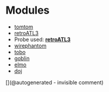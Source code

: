 
# Modules

* [tomtom](/retired/tomtom/)
* [retroATL3](/retroATL3/)
* Probe used: __[retroATL3](/include/probes/auto/retroATL3.md)__
* [wirephantom](/wirephantom/)
* [tobo](/retired/tobo/)
* [goblin](/goblin/)
* [elmo](/elmo/)
* [doj](/doj/)


[](@autogenerated - invisible comment)
